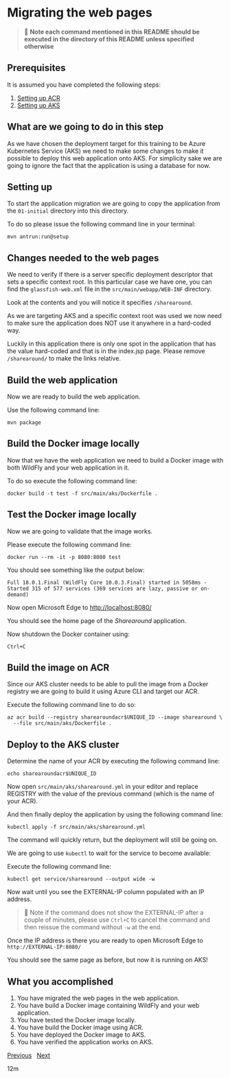 # Migrating the web pages

> :stop_sign: **Note each command mentioned in this README should be executed in
> the directory of this README unless specified otherwise**

## Prerequisites

It is assumed you have completed the following steps:

1. [Setting up ACR](../02-setting-up-acr/README.md)
2. [Setting up AKS](../03-setting-up-aks/README.md)

## What are we going to do in this step

As we have chosen the deployment target for this training to be Azure Kubernetes
Service (AKS) we need to make some changes to make it possible to deploy this web
application onto AKS. For simplicity sake we are going to ignore the fact that
the application is using a database for now.

## Setting up

To start the application migration we are going to copy the application from the
`01-initial` directory into this directory.

To do so please issue the following command line in your terminal:

```shell
mvn antrun:run@setup
```

## Changes needed to the web pages

We need to verify if there is a server specific deployment descriptor that sets a
specific context root. In this particular case we have one, you can find the
`glassfish-web.xml` file in the `src/main/webapp/WEB-INF` directory.

Look at the contents and you will  notice it specifies `/sharearound`.

As we are targeting AKS and a specific context root was used we now need to make
sure the application does NOT use it anywhere in a hard-coded way.

Luckily in this application there is only one spot in the application that has the
value hard-coded and that is in the index.jsp page. Please remove `/sharearound/`
to make the links relative.

## Build the web application

Now we are ready to build the web application.

Use the following command line:

```shell
mvn package
```

## Build the Docker image locally

Now that we have the web application we need to build a Docker image with both
WildFly and your web application in it.

To do so execute the following command line:

```shell
docker build -t test -f src/main/aks/Dockerfile .
```

## Test the Docker image locally

Now we are going to validate that the image works.

Please execute the following command line:

```shell
docker run --rm -it -p 8080:8080 test
```

You should see something like the output below:

```shell
Full 18.0.1.Final (WildFly Core 10.0.3.Final) started in 5058ms - Started 315 of 577 services (369 services are lazy, passive or on-demand)
```

Now open Microsoft Edge to [http://localhost:8080/](http://localhost:8080/)

You should see the home page of the *Sharearound* application.

Now shutdown the Docker container using:

```shell
Ctrl+C
```

## Build the image on ACR

Since our AKS cluster needs to be able to pull the image from a Docker registry
we are going to build it using Azure CLI and target our ACR.

Execute the following command line to do so:

```shell
az acr build --registry sharearoundacr$UNIQUE_ID --image sharearound \
  --file src/main/aks/Dockerfile .
```

## Deploy to the AKS cluster

Determine the name of your ACR by executing the following command line:

```shell
echo sharearoundacr$UNIQUE_ID
```

Now open `src/main/aks/sharearound.yml` in your editor and replace REGISTRY with
the value of the previous command (which is the name of your ACR).

And then finally deploy the application by using the following command line:

```shell
kubectl apply -f src/main/aks/sharearound.yml
```

The command will quickly return, but the deployment will still be going on.

We are going to use `kubectl` to wait for the service to become available:

Execute the following command line:

```shell
kubectl get service/sharearound --output wide -w
```

Now wait until you see the EXTERNAL-IP column populated with an IP address.

> :stop_sign: Note if the command does not show the EXTERNAL-IP after a couple of
> minutes, please use `Ctrl+C` to cancel the command and then reissue the command
> without `-w` at the end.

Once the IP address is there you are ready to open Microsoft Edge to
`http://EXTERNAL-IP:8080/`

You should see the same page as before, but now it is running on AKS!

## What you accomplished

1. You have migrated the web pages in the web application.
1. You have build a Docker image containing WildFly and your web application.
1. You have tested the Docker image locally.
1. You have build the Docker image using ACR.
1. You have deployed the Docker image to AKS.
1. You have verified the application works on AKS.

[Previous](../03-setting-up-aks/README.md) &nbsp; [Next](../05-adding-app-insights/README.md)

12m
